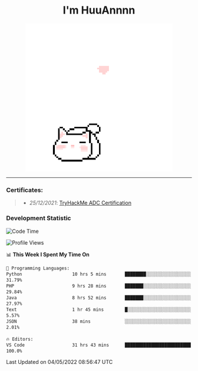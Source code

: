 <h1 align='center'>I'm HuuAnnnn</h1>
<p align="center">
 <img src="cat_intro.gif" />
</p>

___

### Certificates:
>- *25/12/2021*: [TryHackMe ADC Certification](https://tryhackme-certificates.s3-eu-west-1.amazonaws.com/THM-HKVVJOIWJA.png)


### Development Statistic

<!--START_SECTION:waka-->
![Code Time](http://img.shields.io/badge/Code%20Time-152%20hrs%2024%20mins-blue)

![Profile Views](http://img.shields.io/badge/Profile%20Views-2-blue)

📊 **This Week I Spent My Time On** 

```text
💬 Programming Languages: 
Python                   10 hrs 5 mins       ████████░░░░░░░░░░░░░░░░░   31.79% 
PHP                      9 hrs 28 mins       ███████░░░░░░░░░░░░░░░░░░   29.84% 
Java                     8 hrs 52 mins       ███████░░░░░░░░░░░░░░░░░░   27.97% 
Text                     1 hr 45 mins        █░░░░░░░░░░░░░░░░░░░░░░░░   5.57% 
JSON                     38 mins             ░░░░░░░░░░░░░░░░░░░░░░░░░   2.01%

🔥 Editors: 
VS Code                  31 hrs 43 mins      █████████████████████████   100.0%

```


 Last Updated on 04/05/2022 08:56:47 UTC
<!--END_SECTION:waka-->
